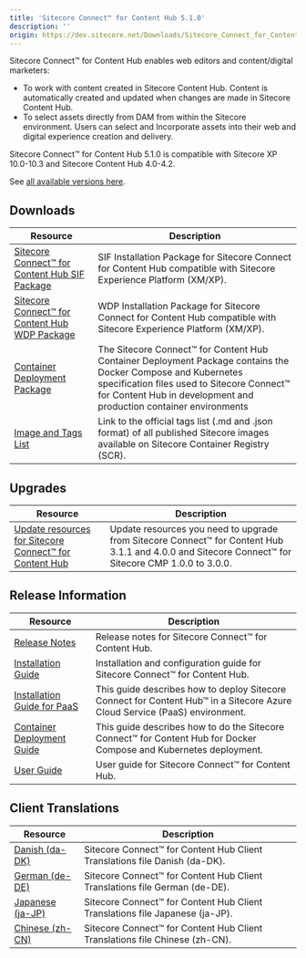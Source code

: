 ```yaml
---
title: 'Sitecore Connect™ for Content Hub 5.1.0'
description: ''
origin: https://dev.sitecore.net/Downloads/Sitecore_Connect_for_Content_Hub/5x/Sitecore_Connect_for_Content_Hub_510
---
```


Sitecore Connect™ for Content Hub enables web editors and content/digital marketers:

- To work with content created in Sitecore Content Hub. Content is automatically created and updated when changes are made in Sitecore Content Hub.
- To select assets directly from DAM from within the Sitecore environment. Users can select and Incorporate assets into their web and digital experience creation and delivery.

Sitecore Connect™ for Content Hub 5.1.0 is compatible with Sitecore XP 10.0-10.3 and Sitecore Content Hub 4.0-4.2.

See [all available versions here](/downloads/Sitecore_Connect_for_Content_Hub).

## Downloads

| Resource                                                                                                                                                                                                                                                                                               | Description                                                                                                                                                                                                                        |
| ------------------------------------------------------------------------------------------------------------------------------------------------------------------------------------------------------------------------------------------------------------------------------------------------------ | ---------------------------------------------------------------------------------------------------------------------------------------------------------------------------------------------------------------------------------- |
| [Sitecore Connect™ for Content Hub SIF Package](https://scdp.blob.core.windows.net/downloads/Sitecore%20Connect%20for%20Content%20Hub/5x/Sitecore%20Connect%20for%20Content%20Hub%20510/Secure/SIF%20Installation%20Scripts%20For%20Sitecore%20Connector%20Content%20Hub%205.1.26%20rev.%2000372.zip) | SIF Installation Package for Sitecore Connect for Content Hub compatible with Sitecore Experience Platform (XM/XP).                                                                                                                |
| [Sitecore Connect™ for Content Hub WDP Package](https://scdp.blob.core.windows.net/downloads/Sitecore%20Connect%20for%20Content%20Hub/5x/Sitecore%20Connect%20for%20Content%20Hub%20510/Secure/Sitecore.Connector.ContentHub.WDP.5.1.26-r00372.4955.scwdp.zip)                                        | WDP Installation Package for Sitecore Connect for Content Hub compatible with Sitecore Experience Platform (XM/XP).                                                                                                                |
| [Container Deployment Package](https://github.com/Sitecore/container-deployment/releases/tag/chub%2F5.1.26.00372.1145)                                                                                                                                                                                 | The Sitecore Connect™ for Content Hub Container Deployment Package contains the Docker Compose and Kubernetes specification files used to Sitecore Connect™ for Content Hub in development and production container environments |
| [Image and Tags List](https://github.com/Sitecore/docker-images/tree/master/tags)                                                                                                                                                                                                                      | Link to the official tags list (.md and .json format) of all published Sitecore images available on Sitecore Container Registry (SCR).                                                                                             |

## Upgrades

| Resource                                                                                                                           | Description                                                                                                                                          |
| ---------------------------------------------------------------------------------------------------------------------------------- | ---------------------------------------------------------------------------------------------------------------------------------------------------- |
| [Update resources for Sitecore Connect™ for Content Hub](/downloads/Resource_files_for_Modules/1x/Resource_files_for_Modules_100) | Update resources you need to upgrade from Sitecore Connect™ for Content Hub 3.1.1 and 4.0.0 and Sitecore Connect™ for Sitecore CMP 1.0.0 to 3.0.0. |

## Release Information

| Resource                                                                                                                                                                         | Description                                                                                                                 |
| -------------------------------------------------------------------------------------------------------------------------------------------------------------------------------- | --------------------------------------------------------------------------------------------------------------------------- |
| [Release Notes](/downloads/Sitecore_Connect_for_Content_Hub/5x/Sitecore_Connect_for_Content_Hub_510/Release_Notes)                                                               | Release notes for Sitecore Connect™ for Content Hub.                                                                       |
| [Installation Guide](https://doc.sitecore.com/xp/en/developers/connect-for-ch/51/connect-for-content-hub/install-sitecore-connect-for-content-hub-on-prem.html)                  | Installation and configuration guide for Sitecore Connect™ for Content Hub.                                                |
| [Installation Guide for PaaS](https://doc.sitecore.com/xp/en/developers/connect-for-ch/51/connect-for-content-hub/installing-sitecore-connect-for-content-hub-on-paas.html)      | This guide describes how to deploy Sitecore Connect for Content Hub™ in a Sitecore Azure Cloud Service (PaaS) environment. |
| [Container Deployment Guide](https://doc.sitecore.com/xp/en/developers/connect-for-ch/51/connect-for-content-hub/installing-sitecore-connect-for-content-hub-on-containers.html) | This guide describes how to do the Sitecore Connect™ for Content Hub for Docker Compose and Kubernetes deployment.         |
| [User Guide](https://doc.sitecore.com/xp/en/developers/connect-for-ch/51/connect-for-content-hub/index-en.html)                                                                  | User guide for Sitecore Connect™ for Content Hub.                                                                          |

## Client Translations

| Resource                                                                                                                                                                                                                                            | Description                                                                   |
| --------------------------------------------------------------------------------------------------------------------------------------------------------------------------------------------------------------------------------------------------- | ----------------------------------------------------------------------------- |
| [Danish (da-DK)](<https://scdp.blob.core.windows.net/downloads/Sitecore%20Connect%20for%20Content%20Hub/5x/Sitecore%20Connect%20for%20Content%20Hub%20510/Secure/Sitecore%20Connect%20for%20Content%20Hub%205.1.26%20rev.%2000372%20(da-DK).zip>)   | Sitecore Connect™ for Content Hub Client Translations file Danish (da-DK).   |
| [German (de-DE)](<https://scdp.blob.core.windows.net/downloads/Sitecore%20Connect%20for%20Content%20Hub/5x/Sitecore%20Connect%20for%20Content%20Hub%20510/Secure/Sitecore%20Connect%20for%20Content%20Hub%205.1.26%20rev.%2000372%20(de-DE).zip>)   | Sitecore Connect™ for Content Hub Client Translations file German (de-DE).   |
| [Japanese (ja-JP)](<https://scdp.blob.core.windows.net/downloads/Sitecore%20Connect%20for%20Content%20Hub/5x/Sitecore%20Connect%20for%20Content%20Hub%20510/Secure/Sitecore%20Connect%20for%20Content%20Hub%205.1.26%20rev.%2000372%20(ja-JP).zip>) | Sitecore Connect™ for Content Hub Client Translations file Japanese (ja-JP). |
| [Chinese (zh-CN)](<https://scdp.blob.core.windows.net/downloads/Sitecore%20Connect%20for%20Content%20Hub/5x/Sitecore%20Connect%20for%20Content%20Hub%20510/Secure/Sitecore%20Connect%20for%20Content%20Hub%205.1.26%20rev.%2000372%20(zh-CN).zip>)  | Sitecore Connect™ for Content Hub Client Translations file Chinese (zh-CN).  |
